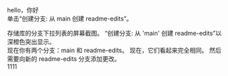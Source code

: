 hello，你好\
单击“创建分支: 从 main 创建 readme-edits”。

存储库的分支下拉列表的屏幕截图。 “创建分支: 从 'main' 创建 readme-edits”以深橙色突出显示。\
现在你有两个分支：main 和 readme-edits。 现在，它们看起来完全相同。 然后需要向新的 readme-edits 分支添加更改。\
1111

